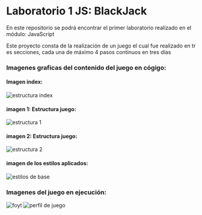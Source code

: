 # Laboratorio 1 JS: BlackJack

En este repositorio se podrá encontrar el primer laboratorio realizado en el módulo: JavaScript

Este proyecto consta de la realización de un juego el cual fue realizado en tres secciones, cada una de máximo 4 pasos continuos en tres días


### Imagenes graficas del contenido del juego en cógigo:

#### Imagen index: 

![estructura index](https://user-images.githubusercontent.com/105325885/182480711-428205c1-6db9-42be-94bf-7c5eb95cfd8d.png)

#### imagen 1: Estructura juego:

![estructura 1](https://user-images.githubusercontent.com/105325885/182480813-07d0fe58-5ff6-4f94-9f59-0fcae6346751.png)

#### imagen 2: Estructura juego:

![estructura 2](https://user-images.githubusercontent.com/105325885/182481031-bbff7325-e612-4c05-bbbb-afa57a3562e7.png)

#### imagen de los estilos aplicados:

![estilos de base](https://user-images.githubusercontent.com/105325885/182481163-84e01123-5618-4732-baa5-035a6b1564de.png)

### Imagenes del juego en ejecución: 

![foyt](https://user-images.githubusercontent.com/105325885/182481760-de11993e-3a03-4df1-80f0-7abaf8fa0dd0.png)
![perfil de juego](https://user-images.githubusercontent.com/105325885/182481747-c0463098-8cfe-4a6b-b3b0-3ceb9d5306ef.png)
